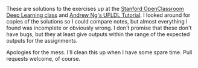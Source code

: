 These are solutions to the exercises up at the [Stanford OpenClassroom Deep Learning class](http://openclassroom.stanford.edu/MainFolder/CoursePage.php?course=DeepLearning) and [Andrew Ng's UFLDL Tutorial](http://ufldl.stanford.edu/wiki/index.php/UFLDL_Tutorial). I looked around for copies of the solutions so I could compare notes, but almost everything I found was incomplete or obviously wrong. I don't promise that these don't have bugs, but they at least give outputs within the range of the expected outputs for the assignments.

Apologies for the mess. I'll clean this up when I have some spare time. Pull requests welcome, of course.

